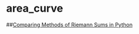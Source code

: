 area_curve
==========
##[Comparing Methods of Riemann Sums in Python](http://mikequentelsoftware.blogspot.ca/2013/07/comparing-methods-of-riemann-sums-in.html)
